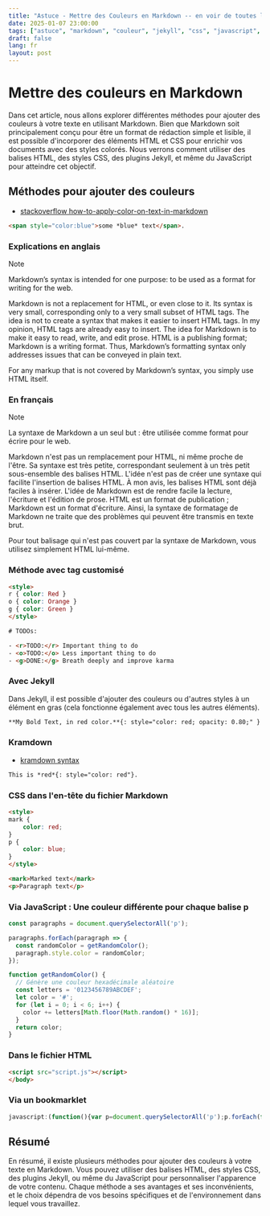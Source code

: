 ```yaml
---
title: "Astuce - Mettre des Couleurs en Markdown -- en voir de toutes les couleurs - 07 janvier - Janvier 2025 - Docascode"
date: 2025-01-07 23:00:00
tags: ["astuce", "markdown", "couleur", "jekyll", "css", "javascript", "jan", "jan-2025"]
draft: false
lang: fr
layout: post
---
```


# Mettre des couleurs en Markdown

Dans cet article, nous allons explorer différentes méthodes pour ajouter des couleurs à votre texte en utilisant Markdown. Bien que Markdown soit principalement conçu pour être un format de rédaction simple et lisible, il est possible d'incorporer des éléments HTML et CSS pour enrichir vos documents avec des styles colorés. Nous verrons comment utiliser des balises HTML, des styles CSS, des plugins Jekyll, et même du JavaScript pour atteindre cet objectif.

## Méthodes pour ajouter des couleurs

- [stackoverflow how-to-apply-color-on-text-in-markdown](https://stackoverflow.com/questions/35465557/how-to-apply-color-on-text-in-markdown)  



```html
<span style="color:blue">some *blue* text</span>.
```

### Explications en anglais

> [!NOTE]
>
> Markdown’s syntax is intended for one purpose: to be used as a format for writing for the web.
>
> Markdown is not a replacement for HTML, or even close to it. Its syntax is very small, corresponding only to a very small subset of HTML tags. The idea is not to create a syntax that makes it easier to insert HTML tags. In my opinion, HTML tags are already easy to insert. The idea for Markdown is to make it easy to read, write, and edit prose. HTML is a publishing format; Markdown is a writing format. Thus, Markdown’s formatting syntax only addresses issues that can be conveyed in plain text.
>
> For any markup that is not covered by Markdown’s syntax, you simply use HTML itself.

### En français

> [!NOTE]
>
> La syntaxe de Markdown a un seul but : être utilisée comme format pour écrire pour le web.
>
> Markdown n'est pas un remplacement pour HTML, ni même proche de l'être. Sa syntaxe est très petite, correspondant seulement à un très petit sous-ensemble des balises HTML. L'idée n'est pas de créer une syntaxe qui facilite l'insertion de balises HTML. À mon avis, les balises HTML sont déjà faciles à insérer. L'idée de Markdown est de rendre facile la lecture, l'écriture et l'édition de prose. HTML est un format de publication ; Markdown est un format d'écriture. Ainsi, la syntaxe de formatage de Markdown ne traite que des problèmes qui peuvent être transmis en texte brut.
>
> Pour tout balisage qui n'est pas couvert par la syntaxe de Markdown, vous utilisez simplement HTML lui-même.

### Méthode avec tag customisé

```html
<style>
r { color: Red }
o { color: Orange }
g { color: Green }
</style>

# TODOs:

- <r>TODO:</r> Important thing to do
- <o>TODO:</o> Less important thing to do
- <g>DONE:</g> Breath deeply and improve karma
```

### Avec Jekyll

Dans Jekyll, il est possible d'ajouter des couleurs ou d'autres styles à un élément en gras (cela fonctionne également avec tous les autres éléments).

```html
**My Bold Text, in red color.**{: style="color: red; opacity: 0.80;" }
```

### Kramdown

- [kramdown syntax](https://kramdown.gettalong.org/syntax.html#span-elements)

```html
This is *red*{: style="color: red"}.
```

### CSS dans l'en-tête du fichier Markdown

```html
<style>
mark {
    color: red;
}
p {
    color: blue;
}
</style>

<mark>Marked text</mark>
<p>Paragraph text</p>
```

### Via JavaScript : Une couleur différente pour chaque balise p

```js
const paragraphs = document.querySelectorAll('p');

paragraphs.forEach(paragraph => {
  const randomColor = getRandomColor();
  paragraph.style.color = randomColor;
});

function getRandomColor() {
  // Génère une couleur hexadécimale aléatoire
  const letters = '0123456789ABCDEF';
  let color = '#';
  for (let i = 0; i < 6; i++) {
    color += letters[Math.floor(Math.random() * 16)];
  }
  return color;
}
```

### Dans le fichier HTML

```html
<script src="script.js"></script>
</body>
```

### Via un bookmarklet

```js
javascript:(function(){var p=document.querySelectorAll('p');p.forEach(function(e){e.style.color='#'+Math.floor(Math.random()*16777215).toString(16);});})();
```

## Résumé

En résumé, il existe plusieurs méthodes pour ajouter des couleurs à votre texte en Markdown. Vous pouvez utiliser des balises HTML, des styles CSS, des plugins Jekyll, ou même du JavaScript pour personnaliser l'apparence de votre contenu. Chaque méthode a ses avantages et ses inconvénients, et le choix dépendra de vos besoins spécifiques et de l'environnement dans lequel vous travaillez.


